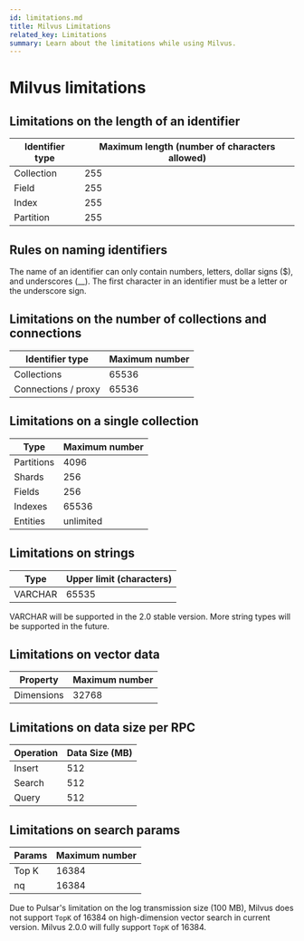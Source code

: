 ```yaml
---
id: limitations.md
title: Milvus Limitations
related_key: Limitations
summary: Learn about the limitations while using Milvus.
---
```

# Milvus limitations

## Limitations on the length of an identifier

| **Identifier type**      | **Maximum length (number of characters allowed)** |
| ----------- | ----------- |
| Collection      | 255       |
| Field   | 255        |
| Index   | 255        |
| Partition   | 255        |

## Rules on naming identifiers

The name of an identifier can only contain numbers, letters, dollar signs ($), and underscores (__). The first character in an identifier must be a letter or the underscore sign.

## Limitations on the number of collections and connections

| **Identifier type**      | **Maximum number** |
| ----------- | ----------- |
| Collections      | 65536       |
| Connections / proxy   | 65536        |

## Limitations on a single collection

| **Type**      | **Maximum number** |
| ----------- | ----------- |
| Partitions      | 4096       |
| Shards   | 256        |
| Fields   | 256        |
| Indexes   | 65536        |
| Entities   | unlimited        |

## Limitations on strings 
| **Type**      | **Upper limit (characters)** |
| ----------- | ----------- |
| VARCHAR      | 65535       |

<div class="alert note">
VARCHAR will be supported in the 2.0 stable version. More string types will be supported in the future.
</div>


## Limitations on vector data
| **Property**      | **Maximum number** |
| ----------- | ----------- |
| Dimensions      | 32768       |

## Limitations on  data size per RPC
| **Operation**      | **Data Size (MB)** |
| ----------- | ----------- |
| Insert      | 512       |
| Search   | 512        |
| Query   | 512        |

## Limitations on search params
| **Params**      | **Maximum number** |
| ----------- | ----------- |
| Top K      | 16384       |
| nq    | 16384       |

<div class="alert note">
Due to Pulsar's limitation on the log transmission size (100 MB), Milvus does not support <code>TopK</code> of 16384 on high-dimension vector search in current version. Milvus 2.0.0 will fully support <code>TopK</code> of 16384.
</div>
